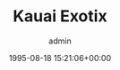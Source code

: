 ---
author: admin
status: publish
comments: false
date: 1995-08-18 15:21:06+00:00
layout: post
slug: kauai-exotix
title: Kauai Exotix
modal-id: 158
projectID: 3
img: exo-1.jpg
alt: Kauai Exotix
categories:
- E-Commerce
tags:
- CGI
- E-commerce
- GCC
- Javascript
- Netsite Server Map
- Perl
---